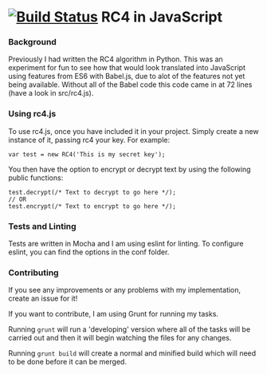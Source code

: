 [![Build Status](https://travis-ci.org/danjford/RC4.js.svg?branch=master)](https://travis-ci.org/danjford/RC4.js)
RC4 in JavaScript
==

### Background

Previously I had written the RC4 algorithm in Python. This was an experiment for fun to see how that would look translated into JavaScript using features from ES6 with Babel.js, due to alot of the features not yet being available. Without all of the Babel code this code came in at 72 lines (have a look in src/rc4.js).

### Using rc4.js

To use rc4.js, once you have included it in your project. Simply create a new instance of it, passing rc4 your key. For example:

```
var test = new RC4('This is my secret key');
```

You then have the option to encrypt or decrypt text by using the following public functions:

```
test.decrypt(/* Text to decrypt to go here */);
// OR
test.encrypt(/* Text to encrypt to go here */);
```

### Tests and Linting

Tests are written in Mocha and I am using eslint for linting. To configure eslint, you can find the options in the conf folder.

### Contributing

If you see any improvements or any problems with my implementation, create an issue for it!

If you want to contribute, I am using Grunt for running my tasks.

Running `grunt` will run a 'developing' version where all of the tasks will be carried out and then it will begin watching the files for any changes.

Running `grunt build` will create a normal and minified build which will need to be done before it can be merged.
